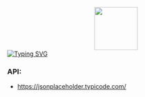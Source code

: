 
<div id="header" align="center">
  <img src="https://media.giphy.com/media/M9gbBd9nbDrOTu1Mqx/giphy.gif" width="100"/>
</div>
<a href="https://git.io/typing-svg"><img src="https://readme-typing-svg.herokuapp.com?font=Fira+Code&size=50&pause=1000&color=112AF7&center=true&vCenter=true&width=1050&height=500&lines=+RESTful-API." alt="Typing SVG" /></a>

### API:
* https://jsonplaceholder.typicode.com/
